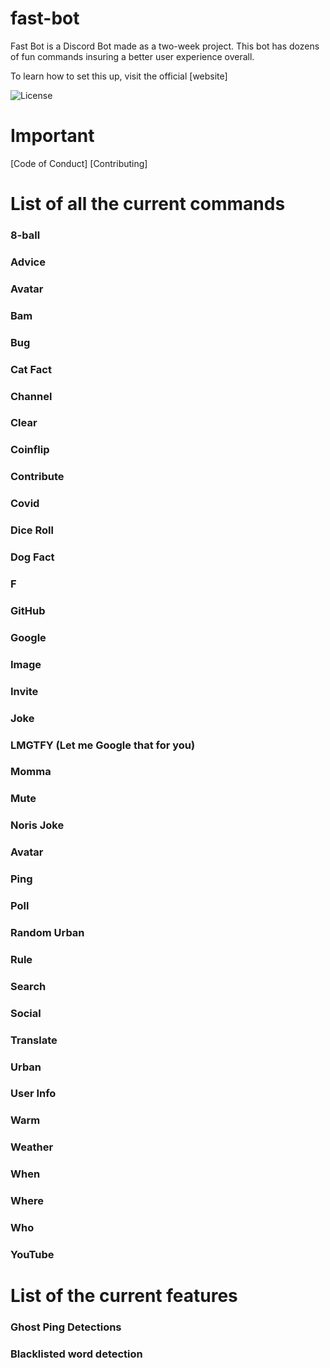 # fast-bot
 
 Fast Bot is a Discord Bot made as a two-week project. This bot has dozens of fun commands insuring a better user experience overall. 
 
 To learn how to set this up, visit the official [website]
 
 ![License](https://img.shields.io/apm/l/LICENSE?style=for-the-badge)
 
 # Important 
 
 [Code of Conduct]
 [Contributing]
 
 # List of all the current commands
 
 ### 8-ball
 ### Advice
 ### Avatar
 ### Bam
 ### Bug
 ### Cat Fact
 ### Channel
 ### Clear
 ### Coinflip
 ### Contribute
 ### Covid
 ### Dice Roll
 ### Dog Fact
 ### F
 ### GitHub
 ### Google
 ### Image
 ### Invite
 ### Joke
 ### LMGTFY (Let me Google that for you)
 ### Momma
 ### Mute
 ### Noris Joke
 ### Avatar
 ### Ping
 ### Poll
 ### Random Urban
 ### Rule
 ### Search
 ### Social
 ### Translate 
 ### Urban
 ### User Info
 ### Warm
 ### Weather
 ### When
 ### Where 
 ### Who
 ### YouTube


# List of the current features

### Ghost Ping Detections
### Blacklisted word detection
